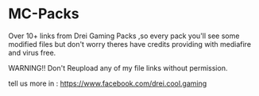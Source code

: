 # MC-Packs
Over 10+ links from Drei Gaming Packs ,so every pack you'll see some modified files but don't worry theres have credits
providing with mediafire and virus free.



WARNING!!
Don't Reupload any of my file links without permission.



tell us more in : https://www.facebook.com/drei.cool.gaming
